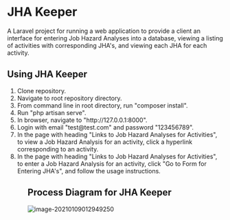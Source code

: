 <h1>JHA Keeper</h1>

A Laravel project for running a web application to provide a client an interface for entering Job Hazard Analyses into a database, viewing a listing of activities with corresponding JHA's, and viewing each JHA for each activity.

<h2>Using JHA Keeper</h2>

<ol>
    <li>Clone repository.</li>
    <li>Navigate to root repository directory.</li>
    <li>From command line in root directory, run "composer install".</li>
    <li>Run "php artisan serve".</li>
    <li>In browser, navigate to "http://127.0.0.1:8000".</li>
    <li>Login with email "test@test.com" and password "123456789".
    <li>In the page with heading "Links to Job Hazard Analyses for Activities", to view a Job Hazard Analysis for an activity, click a hyperlink corresponding to an activity.
    <li>In the page with heading "Links to Job Hazard Analyses for Activities", to enter a Job Hazard Analysis for an activity, click "Go to Form for Entering JHA's", and follow the usage instructions.
<ol>

<h2>Process Diagram for JHA Keeper</h2>

![image-20210109012949250](C:\Users\thoma\AppData\Roaming\Typora\typora-user-images\image-20210109012949250.png)